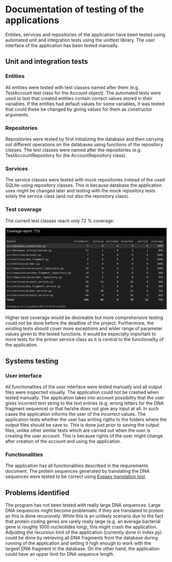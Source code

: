 # Documentation of testing of the applications

Entities, services and repositories of the application have been tested using automated unit and integration tests using the unittest library. The user interface of the application has been tested manually.

## Unit and integration tests

### Entities

All entities were tested with test classes named after them (e.g. TestAccount test class for the Account object). The automated tests were used to test that created entities contain correct values stored in their variables. If the entities had default values for some variables, it was tested that could these be changed by giving values for them as constructor arguments.

### Repositories

Repositories were tested by first initializing the database and then carrying out different operations on the databases using functions of the repository classes. The test classes were named after the repositories (e.g. TestAccountRepository for the AccountRepository class).

### Services

The service classes were tested with mock repositories instead of the used SQLite-using repository classes. This is because database the application uses might be changed later and testing with the mock repository tests solely the service class (and not also the repository class).

### Test coverage

The current test classes reach only 72 % coverage:

![image](https://github.com/MattiKannisto/ot-harjoitustyo/blob/master/dokumentaatio/kuvat/coverage_report)

Higher test coverage would be desireable but more comprehensive testing could not be done before the deadline of the project. Furthermore, the existing tests should cover more exceptions and wider range of parameter values given to the tested functions. It would be especially important to more tests for the primer service class as it is central to the functionality of the application.

## Systems testing

### User interface

All functionalities of the user interface were tested manually and all output files were inspected visually. The application could not be crashed when tested manually. The application takes into account possibility that the user gives incorrect text string to the text entries (e.g. wrong letters for the DNA fragment sequence) or that he/she does not give any input at all. In such cases the application informs the user of the incorrect values. The application tests whether the user has writing rigths to the folders where the output files should be save to. This is done just prior to saving the output files, unlike other similar tests which are carried out when the user is creating the user account. This is because rights of the user might change after creation of the account and using the application.

### Functionalities

The application has all functionalities described in the requirements document. The protein sequences generated by translating the DNA sequences were tested to be correct using [Expasy translation tool](https://web.expasy.org/translate/).

## Problems identified

The program has not been tested with really large DNA sequences. Large DNA sequences might become problematic if they are translated to protein as this is done recursively. While this is an unlikely scenario due to the fact that protein coding genes are rarely really large (e.g. an average bacterial gene is roughly 1000 nucleotides long), this might crash the application. Adjusting the recursion limit of the application (currently done in index.py) could be done by retrieving all DNA fragments from the database during running of the application and setting it high enough to work with the largest DNA fragment in the database. On the other hand, the application could have an upper limit for DNA sequence length.
